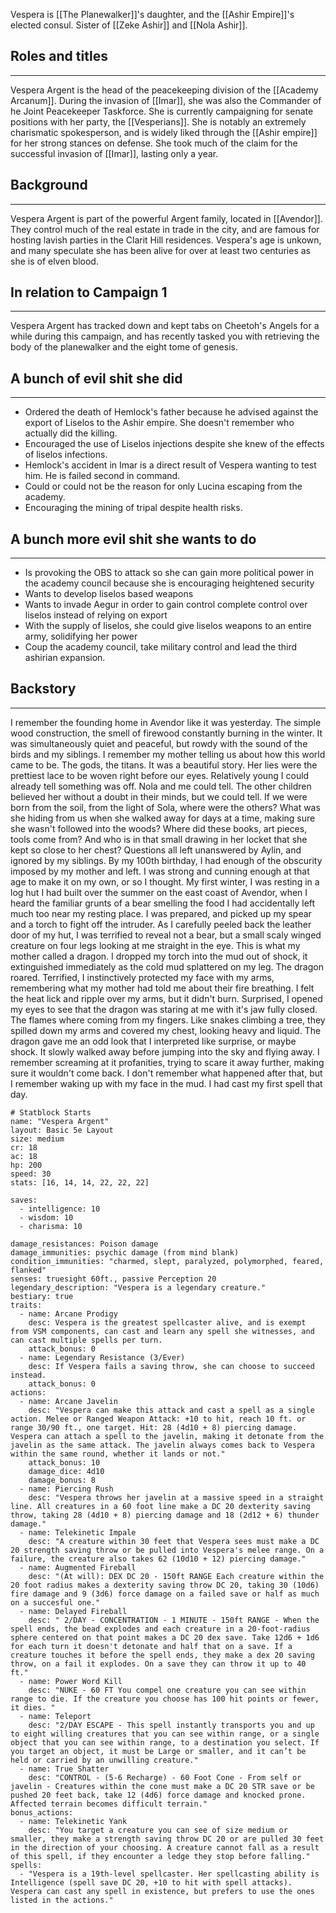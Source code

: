 Vespera is [[The Planewalker]]'s daughter, and the [[Ashir Empire]]'s elected consul. Sister of [[Zeke Ashir]] and [[Nola Ashir]].

## Roles and titles

---

Vespera Argent is the head of the peacekeeping division of the [[Academy Arcanum]]. During the invasion of [[Imar]], she was also the Commander of he Joint Peacekeeper Taskforce. She is currently campaigning for senate positions with her party, the [[Vesperians]]. She is notably an extremely charismatic spokesperson, and is widely liked through the [[Ashir empire]] for her strong stances on defense. She took much of the claim for the successful invasion of [[Imar]], lasting only a year. 

## Background
---

Vespera Argent is part of the powerful Argent family, located in [[Avendor]]. They control much of the real estate in trade in the city, and are famous for hosting lavish parties in the Clarit Hill residences. Vespera's age is unkown, and many speculate she has been alive for over at least two centuries as she is of elven blood. 

## In relation to Campaign 1

---

Vespera Argent has tracked down and kept tabs on Cheetoh's Angels for a while during this campaign, and has recently tasked you with retrieving the body of the planewalker and the eight tome of genesis. 

  

## A bunch of evil shit she did

---

- Ordered the death of Hemlock's father because he advised against the export of Liselos to the Ashir empire. She doesn't remember who actually did the killing.
- Encouraged the use of Liselos injections despite she knew of the effects of liselos infections.
- Hemlock's accident in Imar is a direct result of Vespera wanting to test him. He is failed second in command.
- Could or could not be the reason for only Lucina escaping from the academy.
- Encouraging the mining of tripal despite health risks.

## A bunch more evil shit she wants to do

---

- Is provoking the OBS to attack so she can gain more political power in the academy council because she is encouraging heightened security
- Wants to develop liselos based weapons
- Wants to invade Aegur in order to gain control complete control over liselos instead of relying on export
- With the supply of liselos, she could give liselos weapons to an entire army, solidifying her power
- Coup the academy council, take military control and lead the third ashirian expansion.

## Backstory
---

I remember the founding home in Avendor like it was yesterday. The simple wood construction, the smell of firewood constantly burning in the winter. It was simultaneously quiet and peaceful, but rowdy with the sound of the birds and my siblings. I remember my mother telling us about how this world came to be. The gods, the titans. It was a beautiful story. Her lies were the prettiest lace to be woven right before our eyes. Relatively young I could already tell something was off. Nola and me could tell. The other children believed her without a doubt in their minds, but we could tell. If we were born from the soil, from the light of Sola, where were the others? What was she hiding from us when she walked away for days at a time, making sure she wasn't followed into the woods? Where did these books, art pieces, tools come from? And who is in that small drawing in her locket that she kept so close to her chest? Questions all left unanswered by Aylin, and ignored by my siblings. By my 100th birthday, I had enough of the obscurity imposed by my mother and left. I was strong and cunning enough at that age to make it on my own, or so I thought. My first winter, I was resting in a log hut I had built over the summer on the east coast of Avendor, when I heard the familiar grunts of a bear smelling the food I had accidentally left much too near my resting place. I was prepared, and picked up my spear and a torch to fight off the intruder. 
As I carefully peeled back the leather door of my hut, I was terrified to reveal not a bear, but a small scaly winged creature on four legs looking at me straight in the eye. This is what my mother called a dragon. I dropped my torch into the mud out of shock, it extinguished immediately as the cold mud splattered on my leg. The dragon roared. Terrified, I instinctively protected my face with my arms, remembering what my mother had told me about their fire breathing. I felt the heat lick and ripple over my arms, but it didn't burn. Surprised, I opened my eyes to see that the dragon was staring at me with it's jaw fully closed. The flames where coming from my fingers. Like snakes climbing a tree, they spilled down my arms and covered my chest, looking heavy and liquid. The dragon gave me an odd look that I interpreted like surprise, or maybe shock. It slowly walked away before jumping into the sky and flying away. I remember screaming at it profanities, trying to scare it away further, making sure it wouldn't come back. I don't remember what happened after that, but I remember waking up with my face in the mud. I had cast my first spell that day. 


```statblock
# Statblock Starts
name: "Vespera Argent"
layout: Basic 5e Layout
size: medium
cr: 18
ac: 18
hp: 200
speed: 30
stats: [16, 14, 14, 22, 22, 22]

saves:
  - intelligence: 10
  - wisdom: 10
  - charisma: 10

damage_resistances: Poison damage
damage_immunities: psychic damage (from mind blank)
condition_immunities: "charmed, slept, paralyzed, polymorphed, feared, flanked"
senses: truesight 60ft., passive Perception 20
legendary_description: "Vespera is a legendary creature."
bestiary: true
traits:
  - name: Arcane Prodigy
    desc: Vespera is the greatest spellcaster alive, and is exempt from VSM components, can cast and learn any spell she witnesses, and can cast multiple spells per turn.
    attack_bonus: 0
  - name: Legendary Resistance (3/Ever)
    desc: If Vespera fails a saving throw, she can choose to succeed instead.
    attack_bonus: 0
actions:
  - name: Arcane Javelin
    desc: "Vespera can make this attack and cast a spell as a single action. Melee or Ranged Weapon Attack: +10 to hit, reach 10 ft. or range 30/90 ft., one target. Hit: 28 (4d10 + 8) piercing damage. Vespera can attach a spell to the javelin, making it detonate from the javelin as the same attack. The javelin always comes back to Vespera within the same round, whether it lands or not."
    attack_bonus: 10
    damage_dice: 4d10
    damage_bonus: 8
  - name: Piercing Rush
    desc: "Vespera throws her javelin at a massive speed in a straight line. All creatures in a 60 foot line make a DC 20 dexterity saving throw, taking 28 (4d10 + 8) piercing damage and 18 (2d12 + 6) thunder damage."
  - name: Telekinetic Impale
    desc: "A creature within 30 feet that Vespera sees must make a DC 20 strength saving throw or be pulled into Vespera's melee range. On a failure, the creature also takes 62 (10d10 + 12) piercing damage."
  - name: Augmented Fireball
    desc: "(At will): DEX DC 20 - 150ft RANGE Each creature within the 20 foot radius makes a dexterity saving throw DC 20, taking 30 (10d6) fire damage and 9 (3d6) force damage on a failed save or half as much on a succesful one."
  - name: Delayed Fireball
    desc: " 2/DAY - CONCENTRATION - 1 MINUTE - 150ft RANGE - When the spell ends, the bead explodes and each creature in a 20-foot-radius sphere centered on that point makes a DC 20 dex save. Take 12d6 + 1d6 for each turn it doesn't detonate and half that on a save. If a creature touches it before the spell ends, they make a dex 20 saving throw, on a fail it explodes. On a save they can throw it up to 40 ft."
  - name: Power Word Kill
    desc: "NUKE - 60 FT You compel one creature you can see within range to die. If the creature you choose has 100 hit points or fewer, it dies. "
  - name: Teleport
    desc: "2/DAY ESCAPE - This spell instantly transports you and up to eight willing creatures that you can see within range, or a single object that you can see within range, to a destination you select. If you target an object, it must be Large or smaller, and it can’t be held or carried by an unwilling creature."
  - name: True Shatter
    desc: "CONTROL - (5-6 Recharge) - 60 Foot Cone - From self or javelin - Creatures within the cone must make a DC 20 STR save or be pushed 20 feet back, take 12 (4d6) force damage and knocked prone. Affected terrain becomes difficult terrain."
bonus_actions:
  - name: Telekinetic Yank 
    desc: "You target a creature you can see of size medium or smaller, they make a strength saving throw DC 20 or are pulled 30 feet in the direction of your choosing. A creature cannot fall as a result of this spell, if they encounter a ledge they stop before falling."
spells:
  - "Vespera is a 19th-level spellcaster. Her spellcasting ability is Intelligence (spell save DC 20, +10 to hit with spell attacks). Vespera can cast any spell in existence, but prefers to use the ones listed in the actions."

```